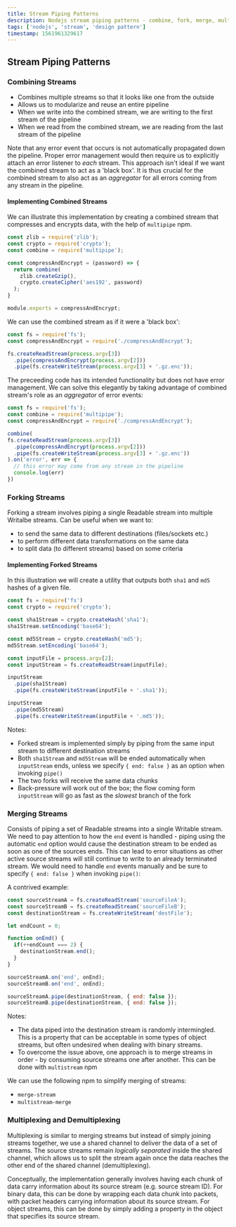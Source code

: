 ```yaml
---
title: Stream Piping Patterns
description: Nodejs stream piping patterns - combine, fork, merge, multiplexing and demultiplexing streams
tags: ['nodejs', 'stream', 'design pattern']
timestamp: 1561961329617
---
```


## Stream Piping Patterns

### Combining Streams
* Combines multiple streams so that it looks like one from the outside
* Allows us to modularize and reuse an entire pipeline
* When we write into the combined stream, we are writing to the first stream of the pipeline
* When we read from the combined stream, we are reading from the last stream of the pipeline

Note that any error event that occurs is not automatically propagated down the pipeline. Proper error management would then require us to explicitly attach an error listener to *each* stream. This approach isn't ideal if we want the combined stream to act as a 'black box'. It is thus crucial for the combined stream to also act as an *aggregator* for all errors coming from any stream in the pipeline.

#### Implementing Combined Streams
We can illustrate this implementation by creating a combined stream that compresses and encrypts data, with the help of `multipipe` npm.

```js
const zlib = require('zlib');
const crypto = require('crypto');
const combine = require('multipipe');

const compressAndEncrypt = (password) => {
  return combine(
    zlib.createGzip(),
    crypto.createCipher('aes192', password)
  );
}

module.exports = compressAndEncrypt;
```

We can use the combined stream as if it were a 'black box':

```js
const fs = require('fs');
const compressAndEncrypt = require('./compressAndEncrypt');

fs.createReadStream(process.argv[3])
  .pipe(compressAndEncrypt(process.argv[2]))
  .pipe(fs.createWriteStream(process.argv[3] + '.gz.enc'));
```

The preceeding code has its intended functionality but does not have error management. We can solve this elegantly by taking advantage of combined stream's role as an *aggregator* of error events:

```js
const fs = require('fs');
const combine = require('multipipe');
const compressAndEncrypt = require('./compressAndEncrypt');

combine(
fs.createReadStream(process.argv[3])
  .pipe(compressAndEncrypt(process.argv[2]))
  .pipe(fs.createWriteStream(process.argv[3] + '.gz.enc'))
).on('error', err => {
  // this error may come from any stream in the pipeline
  console.log(err)
})
```

### Forking Streams
Forking a stream involves piping a single Readable stream into multiple Writalbe streams. Can be useful when we want to:
* to send the same data to different destinations (files/sockets etc.)
* to perform different data transformations on the same data
* to split data (to different streams) based on some criteria

#### Implementing Forked Streams
In this illustration we will create a utility that outputs both `sha1` and `md5` hashes of a given file.

```js
const fs = require('fs')
const crypto = require('crypto');

const sha1Stream = crypto.createHash('sha1');
sha1Stream.setEncoding('base64');

const md5Stream = crypto.createHash('md5');
md5Stream.setEncoding('base64');

const inputFile = process.argv[2];
const inputStream = fs.createReadStream(inputFile);

inputStream
  .pipe(sha1Stream)
  .pipe(fs.createWriteStream(inputFile + '.sha1'));

inputStream
  .pipe(md5Stream)
  .pipe(fs.createWriteStream(inputFile + '.md5'));
```

Notes:
* Forked stream is implemented simply by piping from the same input stream to different destination streams
* Both `sha1Stream` and `md5Stream` will be ended automatically when `inputStream` ends, unless we specify `{ end: false }` as an option when invoking `pipe()`
* The two forks will receive the same data chunks
* Back-pressure will work out of the box; the flow coming form `inputStream` will go as fast as the *slowest* branch of the fork

### Merging Streams
Consists of piping a set of Readable streams into a single Writable stream. We need to pay attention to how the `end` event is handled - piping using the automatic `end` option would cause the destination stream to be ended as soon as one of the sources ends. This can lead to error situations as other active source streams will still continue to write to an already terminated stream. We would need to handle `end` events manually and be sure to specify `{ end: false }` when invoking `pipe()`:

A contrived example:

```js
const sourceStreamA = fs.createReadStream('sourceFileA');
const sourceStreamB = fs.createReadStream('sourceFileB');
const destinationStream = fs.createWriteStream('destFile');

let endCount = 0;

function onEnd() {
  if(++endCount === 2) {
    destinationStream.end();
  }
}

sourceStreamA.on('end', onEnd);
sourceStreamB.on('end', onEnd);

sourceStreamA.pipe(destinationStream, { end: false });
sourceStreamB.pipe(destinationStream, { end: false });
```

Notes: 
* The data piped into the destination stream is randomly intermingled. This is a property that can be acceptable in some types of object streams, but often undesired when dealing with binary streams.
* To overcome the issue above, one approach is to merge streams in order - by consuming source streams one after another. This can be done with `multistream` npm

We can use the following npm to simplify merging of streams:
* `merge-stream`
* `multistream-merge`

### Multiplexing and Demultiplexing
Multiplexing is similar to merging streams but instead of simply joining streams together, we use a shared channel to deliver the data of a set of streams. The source streams remain *logically separated* inside the shared channel, which allows us to split the stream again once the data reaches the other end of the shared channel (demultiplexing).

Conceptually, the implementation generally involves having each chunk of data carry information about its source stream (e.g. source stream ID).
For binary data, this can be done by wrapping each data chunk into packets, with packet headers carrying information about its source stream. For object streams, this can be done by simply adding a property in the object that specifies its source stream.

<PostDate />
<PageTags />
